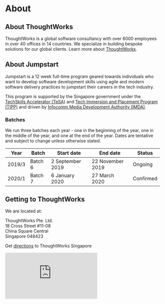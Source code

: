 # About

## About ThoughtWorks

ThoughtWorks is a global software consultancy with over 6000 employees in over 40 offices in 14 countries. We specialize in building bespoke solutions for our global clients. Learn more about [ThoughtWorks](https://www.thoughtworks.com/about-us).

## About Jumpstart

Jumpstart is a 12 week full-time program geared towards individuals who want to develop software development skills using agile and modern software delivery practices to jumpstart their careers in the tech industry.

This program is supported by the Singapore government under the [TechSkills Accelerator (TeSA)](https://www.skillsfuture.sg/tesa) and [Tech Immersion and Placement Program (TIPP)](https://www.imda.gov.sg/imtalent/programmes/tipp) and driven by [Infocomm Media Development Authority (IMDA)](https://www2.imda.gov.sg/).

### Batches

We run three batches each year - one in the beginning of the year, one in the middle of the year, and one at the end of the year. Dates are tentative and subject to change unless otherwise stated.

| Year   | Batch   | Start date       | End date         | Status    |
| ------ | ------- | ---------------- | ---------------- | --------- |
| 2019/3 | Batch 6 | 2 September 2019 | 22 November 2019 | Ongoing   |
| 2020/1 | Batch 7 | 6 January 2020   | 27 March 2020    | Confirmed |

## Getting to ThoughtWorks

We are located at:

ThoughtWorks Pte. Ltd. <br>
18 Cross Street #11-08 <br>
China Square Central <br>
Singapore 048423

Get [directions](https://citymapper.com/go/2gsa1o916v) to ThoughtWorks Singapore

<iframe src="https://www.google.com/maps/embed?pb=!1m18!1m12!1m3!1d3988.8166300874846!2d103.84492321475389!3d1.2839167990635592!2m3!1f0!2f0!3f0!3m2!1i1024!2i768!4f13.1!3m3!1m2!1s0x31da190c8e718395%3A0x94ca907adf20ca6!2sChina%20Square%20Central!5e0!3m2!1sen!2ssg!4v1573112834656!5m2!1sen!2ssg" frameborder="0" style="border:0;" allowfullscreen=""></iframe>
